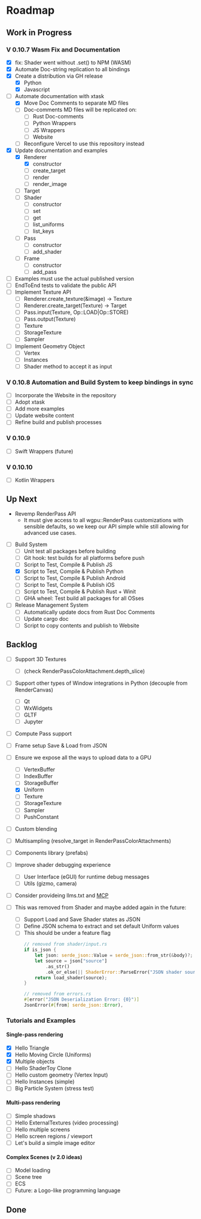 # Roadmap

## Work in Progress

### V 0.10.7 Wasm Fix and Documentation

- [x] fix: Shader went without .set() to NPM (WASM)
- [x] Automate Doc-string replication to all bindings
- [x] Create a distribution via GH release
  - [x] Python
  - [x] Javascript
- [ ] Automate documentation with xtask
  - [x] Move Doc Comments to separate MD files
  - [ ] Doc-comments MD files will be replicated on:
    - [ ] Rust Doc-comments
    - [ ] Python Wrappers
    - [ ] JS Wrappers
    - [ ] Website
  - [ ] Reconfigure Vercel to use this repository instead
- [x] Update documentation and examples
  - [x] Renderer
    - [x] constructor
    - [ ] create_target
    - [ ] render
    - [ ] render_image
  - [ ] Target
  - [ ] Shader
    - [ ] constructor
    - [ ] set
    - [ ] get
    - [ ] list_uniforms
    - [ ] list_keys
  - [ ] Pass
    - [ ] constructor
    - [ ] add_shader
  - [ ] Frame
    - [ ] constructor
    - [ ] add_pass
- [ ] Examples must use the actual published version
- [ ] EndToEnd tests to validate the public API
- [ ] Implement Texture API
  - [ ] Renderer.create_texture(&image) -> Texture
  - [ ] Renderer.create_target(Texture) -> Target
  - [ ] Pass.input(Texture, Op::LOAD|Op::STORE)
  - [ ] Pass.output(Texture)
  - [ ] Texture
  - [ ] StorageTexture
  - [ ] Sampler
- [ ] Implement Geometry Object
  - [ ] Vertex
  - [ ] Instances
  - [ ] Shader method to accept it as input

### V 0.10.8 Automation and Build System to keep bindings in sync

- [ ] Incorporate the Website in the repository
- [ ] Adopt xtask
- [ ] Add more examples
- [ ] Update website content
- [ ] Refine build and publish processes

### V 0.10.9

- [ ] Swift Wrappers (future)

### V 0.10.10

- [ ] Kotlin Wrappers

## Up Next

- Revemp RenderPass API
  - It must give access to all wgpu::RenderPass customizations with sensible defaults, so we keep our API simple while still allowing for advanced use cases.

- [ ] Build System
  - [ ] Unit test all packages before building
  - [ ] Git hook: test builds for all platforms before push
  - [ ] Script to Test, Compile & Publish JS
  - [x] Script to Test, Compile & Publish Python
  - [ ] Script to Test, Compile & Publish Android
  - [ ] Script to Test, Compile & Publish iOS
  - [ ] Script to Test, Compile & Publish Rust + Winit
  - [ ] GHA wheel: Test build all packages for all OSses

- [ ] Release Management System
  - [ ] Automatically update docs from Rust Doc Comments
  - [ ] Update cargo doc
  - [ ] Script to copy contents and publish to Website

## Backlog

- [ ] Support 3D Textures
  - [ ] (check RenderPassColorAttachment.depth_slice)

- [ ] Support other types of Window integrations in Python (decouple from RenderCanvas)
  - [ ] Qt
  - [ ] WxWidgets
  - [ ] GLTF
  - [ ] Jupyter
- [ ] Compute Pass support
- [ ] Frame setup Save & Load from JSON
- [ ] Ensure we expose all the ways to upload data to a GPU

  - [ ] VertexBuffer
  - [ ] IndexBuffer
  - [ ] StorageBuffer
  - [x] Uniform
  - [ ] Texture
  - [ ] StorageTexture
  - [ ] Sampler
  - [ ] PushConstant

- [ ] Custom blending

- [ ] Multisampling (resolve_target in RenderPassColorAttachments)

- [ ] Components library (prefabs)

- [ ] Improve shader debugging experience

  - [ ] User Interface (eGUI) for runtime debug messages
  - [ ] Utils (gizmo, camera)

- [ ] Consider provideing llms.txt and [MCP](https://modelcontextprotocol.io/introduction)

- [ ] This was removed from Shader and maybe added again in the future:
  - [ ] Support Load and Save Shader states as JSON
  - [ ] Define JSON schema to extract and set default Uniform values
  - [ ] This should be under a feature flag
    ```rust
    // removed from shader/input.rs
    if is_json {
        let json: serde_json::Value = serde_json::from_str(&body)?;
        let source = json["source"]
            .as_str()
            .ok_or_else(|| ShaderError::ParseError("JSON shader source not found".into()))?;
        return load_shader(source);
    }

    // removed from errors.rs
    #[error("JSON Deserialization Error: {0}")]
    JsonError(#[from] serde_json::Error),
    ```

### Tutorials and Examples

#### Single-pass rendering

- [x] Hello Triangle
- [x] Hello Moving Circle (Uniforms)
- [x] Multiple objects
- [ ] Hello ShaderToy Clone
- [ ] Hello custom geometry (Vertex Input)
- [ ] Hello Instances (simple)
- [ ] Big Particle System (stress test)

#### Multi-pass rendering

- [ ] Simple shadows
- [ ] Hello ExternalTextures (video processing)
- [ ] Hello multiple screens
- [ ] Hello screen regions / viewport
- [ ] Let's build a simple image editor

#### Complex Scenes (v 2.0 ideas)

- [ ] Model loading
- [ ] Scene tree
- [ ] ECS
- [ ] Future: a Logo-like programming language

## Done
